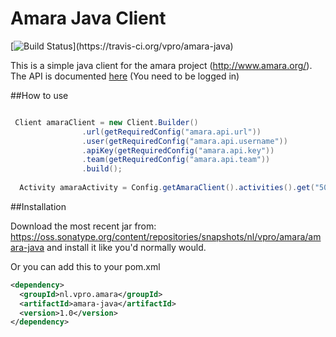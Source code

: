 # Amara Java Client
[![Build Status](https://travis-ci.org/vpro/amara-java.svg?)](https://travis-ci.org/vpro/amara-java)


This is a simple java client for the amara project (http://www.amara.org/). The API is documented [here](https://amara.org/api/ "Amara API documentation") (You need to be logged in)
 

##How to use
 
 
 ```java
 
  Client amaraClient = new Client.Builder()
                 .url(getRequiredConfig("amara.api.url"))
                 .user(getRequiredConfig("amara.api.username"))
                 .apiKey(getRequiredConfig("amara.api.key"))
                 .team(getRequiredConfig("amara.api.team"))
                 .build();
                 
   Activity amaraActivity = Config.getAmaraClient().activities().get("5036197");
 ```


##Installation

Download the most recent jar from: https://oss.sonatype.org/content/repositories/snapshots/nl/vpro/amara/amara-java and install it like you'd normally would.

Or you can add this to your pom.xml
```xml
<dependency>
  <groupId>nl.vpro.amara</groupId>
  <artifactId>amara-java</artifactId>
  <version>1.0</version>
</dependency>
```
